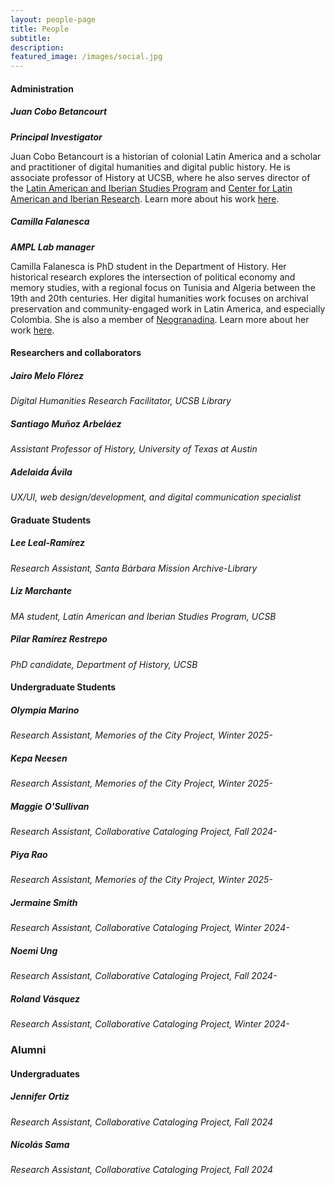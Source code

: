 ```yaml
---
layout: people-page
title: People
subtitle:
description: 
featured_image: /images/social.jpg
---
```


#### Administration
##### Juan Cobo Betancourt
***Principal Investigator***

Juan Cobo Betancourt is a historian of colonial Latin America and a scholar and practitioner of digital humanities and digital public history. He is associate professor of History at UCSB, where he also serves director of the [Latin American and Iberian Studies Program](https://lais.ucsb.edu) and [Center for Latin American and Iberian Research](https://clair.ucsb.edu). Learn more about his work [here](https://www.history.ucsb.edu/faculty/juan-cobo/).

##### Camilla Falanesca
***AMPL Lab manager***

Camilla Falanesca is PhD student in the Department of History. Her historical research explores the intersection of political economy and memory studies, with a regional focus on Tunisia and Algeria between the 19th and 20th centuries. Her digital humanities work focuses on archival preservation and community-engaged work in Latin America, and especially Colombia. She is also a member of [Neogranadina](https://neogranadina.org/en). Learn more about her work [here](https://www.history.ucsb.edu/graduate-student/camillafalanesca/).

#### Researchers and collaborators
##### Jairo Melo Flórez
*Digital Humanities Research Facilitator, UCSB Library*

##### Santiago Muñoz Arbeláez
*Assistant Professor of History, University of Texas at Austin*

##### Adelaida Ávila
*UX/UI, web design/development, and digital communication specialist*

#### Graduate Students
##### Lee Leal-Ramírez
*Research Assistant, Santa Bárbara Mission Archive-Library*

##### Liz Marchante
*MA student, Latin American and Iberian Studies Program, UCSB*

##### Pilar Ramírez Restrepo
*PhD candidate, Department of History, UCSB*

#### Undergraduate Students

##### Olympia Marino
*Research Assistant, Memories of the City Project, Winter 2025-*

##### Kepa Neesen
*Research Assistant, Memories of the City Project, Winter 2025-*

##### Maggie O'Sullivan
*Research Assistant, Collaborative Cataloging Project, Fall 2024-*

##### Piya Rao
*Research Assistant, Memories of the City Project, Winter 2025-*

##### Jermaine Smith
*Research Assistant, Collaborative Cataloging Project, Winter 2024-*

##### Noemi Ung
*Research Assistant, Collaborative Cataloging Project, Fall 2024-*

##### Roland Vásquez
*Research Assistant, Collaborative Cataloging Project, Winter 2024-*


### Alumni
#### Undergraduates

##### Jennifer Ortiz
*Research Assistant, Collaborative Cataloging Project, Fall 2024*

##### Nicolás Sama
*Research Assistant, Collaborative Cataloging Project, Fall 2024*
